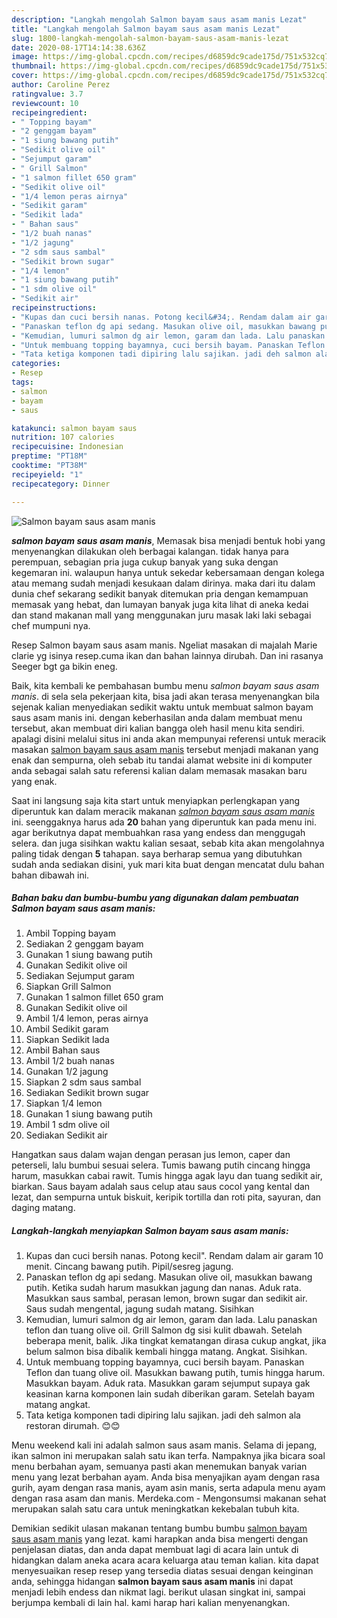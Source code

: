 ```yaml
---
description: "Langkah mengolah Salmon bayam saus asam manis Lezat"
title: "Langkah mengolah Salmon bayam saus asam manis Lezat"
slug: 1800-langkah-mengolah-salmon-bayam-saus-asam-manis-lezat
date: 2020-08-17T14:14:38.636Z
image: https://img-global.cpcdn.com/recipes/d6859dc9cade175d/751x532cq70/salmon-bayam-saus-asam-manis-foto-resep-utama.jpg
thumbnail: https://img-global.cpcdn.com/recipes/d6859dc9cade175d/751x532cq70/salmon-bayam-saus-asam-manis-foto-resep-utama.jpg
cover: https://img-global.cpcdn.com/recipes/d6859dc9cade175d/751x532cq70/salmon-bayam-saus-asam-manis-foto-resep-utama.jpg
author: Caroline Perez
ratingvalue: 3.7
reviewcount: 10
recipeingredient:
- " Topping bayam"
- "2 genggam bayam"
- "1 siung bawang putih"
- "Sedikit olive oil"
- "Sejumput garam"
- " Grill Salmon"
- "1 salmon fillet 650 gram"
- "Sedikit olive oil"
- "1/4 lemon peras airnya"
- "Sedikit garam"
- "Sedikit lada"
- " Bahan saus"
- "1/2 buah nanas"
- "1/2 jagung"
- "2 sdm saus sambal"
- "Sedikit brown sugar"
- "1/4 lemon"
- "1 siung bawang putih"
- "1 sdm olive oil"
- "Sedikit air"
recipeinstructions:
- "Kupas dan cuci bersih nanas. Potong kecil&#34;. Rendam dalam air garam 10 menit. Cincang bawang putih. Pipil/sesreg jagung."
- "Panaskan teflon dg api sedang. Masukan olive oil, masukkan bawang putih. Ketika sudah harum masukkan jagung dan nanas. Aduk rata. Masukkan saus sambal, perasan lemon, brown sugar dan sedikit air. Saus sudah mengental, jagung sudah matang. Sisihkan"
- "Kemudian, lumuri salmon dg air lemon, garam dan lada. Lalu panaskan teflon dan tuang olive oil. Grill Salmon dg sisi kulit dbawah. Setelah beberapa menit, balik. Jika tingkat kematangan dirasa cukup angkat, jika belum salmon bisa dibalik kembali hingga matang. Angkat. Sisihkan."
- "Untuk membuang topping bayamnya, cuci bersih bayam. Panaskan Teflon dan tuang olive oil. Masukkan bawang putih, tumis hingga harum. Masukkan bayam. Aduk rata. Masukkan garam sejumput supaya gak keasinan karna komponen lain sudah diberikan garam. Setelah bayam matang angkat."
- "Tata ketiga komponen tadi dipiring lalu sajikan. jadi deh salmon ala restoran dirumah. 😊😊"
categories:
- Resep
tags:
- salmon
- bayam
- saus

katakunci: salmon bayam saus 
nutrition: 107 calories
recipecuisine: Indonesian
preptime: "PT18M"
cooktime: "PT38M"
recipeyield: "1"
recipecategory: Dinner

---
```



![Salmon bayam saus asam manis](https://img-global.cpcdn.com/recipes/d6859dc9cade175d/751x532cq70/salmon-bayam-saus-asam-manis-foto-resep-utama.jpg)

<b><i>salmon bayam saus asam manis</i></b>, Memasak bisa menjadi bentuk hobi yang menyenangkan dilakukan oleh berbagai kalangan. tidak hanya para perempuan, sebagian pria juga cukup banyak yang suka dengan kegemaran ini. walaupun hanya untuk sekedar kebersamaan dengan kolega atau memang sudah menjadi kesukaan dalam dirinya. maka dari itu dalam dunia chef sekarang sedikit banyak ditemukan pria dengan kemampuan memasak yang hebat, dan lumayan banyak juga kita lihat di aneka kedai dan stand makanan mall yang menggunakan juru masak laki laki sebagai chef mumpuni nya.

Resep Salmon bayam saus asam manis. Ngeliat masakan di majalah Marie clarie yg isinya resep.cuma ikan dan bahan lainnya dirubah. Dan ini rasanya Seeger bgt ga bikin eneg.

Baik, kita kembali ke pembahasan bumbu menu <i>salmon bayam saus asam manis</i>. di sela sela pekerjaan kita, bisa jadi akan terasa menyenangkan bila sejenak kalian menyediakan sedikit waktu untuk membuat salmon bayam saus asam manis ini. dengan keberhasilan anda dalam membuat menu tersebut, akan membuat diri kalian bangga oleh hasil menu kita sendiri. apalagi disini melalui situs ini anda akan mempunyai referensi untuk meracik masakan <u>salmon bayam saus asam manis</u> tersebut menjadi makanan yang enak dan sempurna, oleh sebab itu tandai alamat website ini di komputer anda sebagai salah satu referensi kalian dalam memasak masakan baru yang enak.


Saat ini langsung saja kita start untuk menyiapkan perlengkapan yang diperuntuk kan dalam meracik makanan <u><i>salmon bayam saus asam manis</i></u> ini. seenggaknya harus ada <b>20</b> bahan yang diperuntuk kan pada menu ini. agar berikutnya dapat membuahkan rasa yang endess dan menggugah selera. dan juga sisihkan waktu kalian sesaat, sebab kita akan mengolahnya paling tidak dengan <b>5</b> tahapan. saya berharap semua yang dibutuhkan sudah anda sediakan disini, yuk mari kita buat dengan mencatat dulu bahan bahan dibawah ini.

<!--inarticleads1-->

##### Bahan baku dan bumbu-bumbu yang digunakan dalam pembuatan Salmon bayam saus asam manis:

1. Ambil  Topping bayam
1. Sediakan 2 genggam bayam
1. Gunakan 1 siung bawang putih
1. Gunakan Sedikit olive oil
1. Sediakan Sejumput garam
1. Siapkan  Grill Salmon
1. Gunakan 1 salmon fillet 650 gram
1. Gunakan Sedikit olive oil
1. Ambil 1/4 lemon, peras airnya
1. Ambil Sedikit garam
1. Siapkan Sedikit lada
1. Ambil  Bahan saus
1. Ambil 1/2 buah nanas
1. Gunakan 1/2 jagung
1. Siapkan 2 sdm saus sambal
1. Sediakan Sedikit brown sugar
1. Siapkan 1/4 lemon
1. Gunakan 1 siung bawang putih
1. Ambil 1 sdm olive oil
1. Sediakan Sedikit air


Hangatkan saus dalam wajan dengan perasan jus lemon, caper dan peterseli, lalu bumbui sesuai selera. Tumis bawang putih cincang hingga harum, masukkan cabai rawit. Tumis hingga agak layu dan tuang sedikit air, biarkan. Saus bayam adalah saus celup atau saus cocol yang kental dan lezat, dan sempurna untuk biskuit, keripik tortilla dan roti pita, sayuran, dan daging matang. 

<!--inarticleads2-->

##### Langkah-langkah menyiapkan Salmon bayam saus asam manis:

1. Kupas dan cuci bersih nanas. Potong kecil&#34;. Rendam dalam air garam 10 menit. Cincang bawang putih. Pipil/sesreg jagung.
1. Panaskan teflon dg api sedang. Masukan olive oil, masukkan bawang putih. Ketika sudah harum masukkan jagung dan nanas. Aduk rata. Masukkan saus sambal, perasan lemon, brown sugar dan sedikit air. Saus sudah mengental, jagung sudah matang. Sisihkan
1. Kemudian, lumuri salmon dg air lemon, garam dan lada. Lalu panaskan teflon dan tuang olive oil. Grill Salmon dg sisi kulit dbawah. Setelah beberapa menit, balik. Jika tingkat kematangan dirasa cukup angkat, jika belum salmon bisa dibalik kembali hingga matang. Angkat. Sisihkan.
1. Untuk membuang topping bayamnya, cuci bersih bayam. Panaskan Teflon dan tuang olive oil. Masukkan bawang putih, tumis hingga harum. Masukkan bayam. Aduk rata. Masukkan garam sejumput supaya gak keasinan karna komponen lain sudah diberikan garam. Setelah bayam matang angkat.
1. Tata ketiga komponen tadi dipiring lalu sajikan. jadi deh salmon ala restoran dirumah. 😊😊


Menu weekend kali ini adalah salmon saus asam manis. Selama di jepang, ikan salmon ini merupakan salah satu ikan terfa. Nampaknya jika bicara soal menu berbahan ayam, semuanya pasti akan menemukan banyak varian menu yang lezat berbahan ayam. Anda bisa menyajikan ayam dengan rasa gurih, ayam dengan rasa manis, ayam asin manis, serta adapula menu ayam dengan rasa asam dan manis. Merdeka.com - Mengonsumsi makanan sehat merupakan salah satu cara untuk meningkatkan kekebalan tubuh kita. 

Demikian sedikit ulasan makanan tentang bumbu bumbu <u>salmon bayam saus asam manis</u> yang lezat. kami harapkan anda bisa mengerti dengan penjelasan diatas, dan anda dapat membuat lagi di acara lain untuk di hidangkan dalam aneka acara acara keluarga atau teman kalian. kita dapat menyesuaikan resep resep yang tersedia diatas sesuai dengan keinginan anda, sehingga hidangan <b>salmon bayam saus asam manis</b> ini dapat menjadi lebih endess dan nikmat lagi. berikut ulasan singkat ini, sampai berjumpa kembali di lain hal. kami harap hari kalian menyenangkan.
